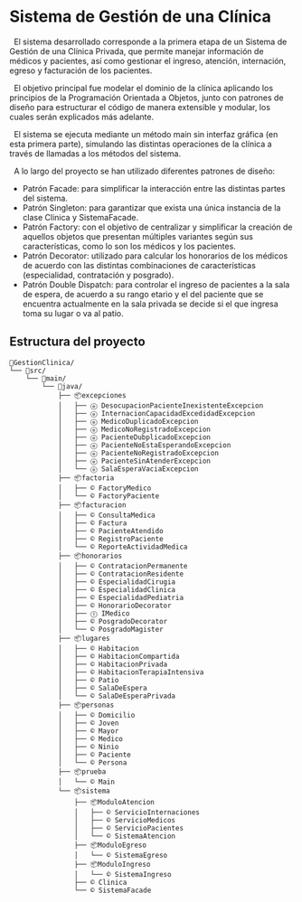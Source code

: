 # Sistema de Gestión de una Clínica
&nbsp;&nbsp;El sistema desarrollado corresponde a la primera etapa de un Sistema de Gestión de una Clínica Privada, que permite manejar información de médicos y pacientes, así como gestionar el ingreso, atención, internación, egreso y facturación de los pacientes.

&nbsp;&nbsp;El objetivo principal fue modelar el dominio de la clínica aplicando los principios de la Programación Orientada a Objetos, junto con patrones de diseño para estructurar el código de manera extensible y modular, los cuales serán explicados más adelante.

&nbsp;&nbsp;El sistema se ejecuta mediante un método main sin interfaz gráfica (en esta primera parte), simulando las distintas operaciones de la clínica a través de llamadas a los métodos del sistema.

&nbsp;&nbsp;A lo largo del proyecto se han utilizado diferentes patrones de diseño:
- Patrón Facade: para simplificar la interacción entre las distintas partes del sistema.
- Patrón Singleton: para garantizar que exista una única instancia de la clase Clinica y SistemaFacade.
- Patrón Factory: con el objetivo de centralizar y simplificar la creación de aquellos objetos que presentan múltiples variantes según sus características, como lo son los médicos y los pacientes.
- Patrón Decorator: utilizado para calcular los honorarios de los médicos de acuerdo con las distintas combinaciones de características (especialidad, contratación y posgrado).
- Patrón Double Dispatch: para controlar el ingreso de pacientes a la sala de espera, de acuerdo a su rango etario y el del paciente que se encuentra actualmente en la sala privada se decide si el que ingresa toma su lugar o va al patio.

## Estructura del proyecto
```
📁GestionClinica/
└── 📁src/
    └── 📁main/
        └── 📁java/
            ├── 📦excepciones
            │   ├── ⓔ DesocupacionPacienteInexistenteExcepcion
            │   ├── ⓔ InternacionCapacidadExcedidadExcepcion
            │   ├── ⓔ MedicoDuplicadoExcepcion
            │   ├── ⓔ MedicoNoRegistradoExcepcion
            │   ├── ⓔ PacienteDubplicadoExcepcion
            │   ├── ⓔ PacienteNoEstaEsperandoExcepcion
            │   ├── ⓔ PacienteNoRegistradoExcepcion
            │   ├── ⓔ PacienteSinAtenderExcepcion
            │   └── ⓔ SalaEsperaVaciaExcepcion
            ├── 📦factoria
            │   ├── © FactoryMedico
            │   └── © FactoryPaciente
            ├── 📦facturacion
            │   ├── © ConsultaMedica
            │   ├── © Factura
            │   ├── © PacienteAtendido
            │   ├── © RegistroPaciente
            │   └── © ReporteActividadMedica
            ├── 📦honorarios
            │   ├── © ContratacionPermanente
            │   ├── © ContratacionResidente
            │   ├── © EspecialidadCirugia
            │   ├── © EspecialidadClinica
            │   ├── © EspecialidadPediatria
            │   ├── © HonorarioDecorator
            │   ├── Ⓘ IMedico
            │   ├── © PosgradoDecorator
            │   └── © PosgradoMagister
            ├── 📦lugares
            │   ├── © Habitacion
            │   ├── © HabitacionCompartida
            │   ├── © HabitacionPrivada
            │   ├── © HabitacionTerapiaIntensiva
            │   ├── © Patio
            │   ├── © SalaDeEspera
            │   └── © SalaDeEsperaPrivada
            ├── 📦personas
            │   ├── © Domicilio
            │   ├── © Joven
            │   ├── © Mayor
            │   ├── © Medico
            │   ├── © Ninio
            │   ├── © Paciente
            │   └── © Persona
            ├── 📦prueba
            │   └── © Main
            └── 📦sistema
                ├── 📦ModuloAtencion
                │   ├── © ServicioInternaciones
                │   ├── © ServicioMedicos
                │   ├── © ServicioPacientes
                │   └── © SistemaAtencion
                ├── 📦ModuloEgreso
                │   └── © SistemaEgreso
                ├── 📦ModuloIngreso
                │   └── © SistemaIngreso
                ├── © Clinica
                └── © SistemaFacade  
```

